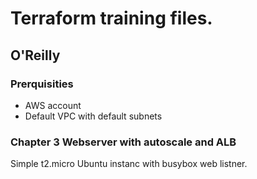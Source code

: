 # Terraform training files.

## O'Reilly 

### Prerquisities

- AWS account
- Default VPC with default subnets

### Chapter 3 Webserver with autoscale and ALB

Simple t2.micro Ubuntu instanc with busybox web listner.

